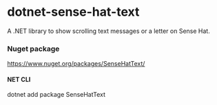 # dotnet-sense-hat-text
A .NET library to show scrolling text messages or a letter on Sense Hat.

### Nuget package
https://www.nuget.org/packages/SenseHatText/
#### NET CLI
dotnet add package SenseHatText
